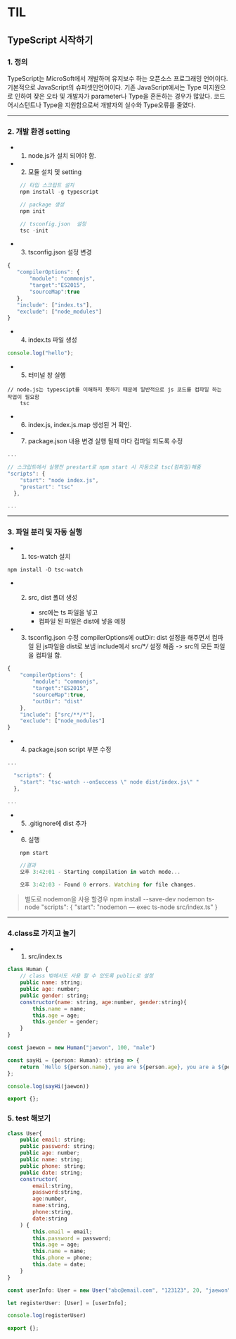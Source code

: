# TIL

## TypeScript 시작하기

### 1. 정의

TypeScript는 MicroSoft에서 개발하며 유지보수 하는 오픈소스 프로그래밍 언어이다.
기본적으로 JavaScript의 슈퍼셋인언어이다.
기존 JavaScript에서는 Type 미지원으로 인하여 잦은 오타 및 개발자가 parameter나 Type을 혼돈하는 경우가 많았다.
코드 어시스턴트나 Type을 지원함으로써 개발자의 실수와 Type오류를 줄였다.

---

### 2. 개발 환경 setting

- 1.  node.js가 설치 되어야 함.

- 2.  모듈 설치 및 setting

```jsx
    // 타입 스크립트 설치
    npm install -g typescript

    // package 생성
    npm init

    // tsconfig.json  설정
    tsc -init
```

- 3.  tsconfig.json 설정 변경

```jsx
{
   "compilerOptions": {
       "module": "commonjs",
       "target":"ES2015",
       "sourceMap":true
   },
   "include": ["index.ts"],
   "exclude": ["node_modules"]
}
```

- 4.  index.ts 파일 생성

```jsx
console.log("hello");
```

- 5.  터미널 창 실행

```jsc
// node.js는 typescipt를 이해하지 못하기 때문에 일반적으로 js 코드를 컴파일 하는 작업이 필요함
    tsc
```

- 6.  index.js, index.js.map 생성된 거 확인.

- 7.  package.json 내용 변경
      실행 될때 마다 컴파일 되도록 수정

```jsx
...

// 스크립트에서 실행전 prestart로 npm start 시 자동으로 tsc(컴파일)해줌
"scripts": {
    "start": "node index.js",
    "prestart": "tsc"
  },

...
```

---

### 3. 파일 분리 및 자동 실행

- 1.  tcs-watch 설치

```jsx
npm install -D tsc-watch
```

- 2.  src, dist 폴더 생성


      - src에는 ts 파일을 넣고
      - 컴파일 된 파일은 dist에 넣을 예정

- 3.  tsconfig.json 수정
      compilerOptions에 outDir: dist 설정을 해주면서 컴파일 된 js파일을 dist로 보냄
      include에서 src/\*_/_ 설정 해줌 -> src의 모든 파일을 컴파일 함.

```jsx
{
    "compilerOptions": {
        "module": "commonjs",
        "target":"ES2015",
        "sourceMap":true,
        "outDir": "dist"
    },
    "include": ["src/**/*"],
    "exclude": ["node_modules"]
}
```

- 4.  package.json script 부분 수정

```jsx
...

  "scripts": {
    "start": "tsc-watch --onSuccess \" node dist/index.js\" "
  },

...
```

- 5.  .gitignore에 dist 추가

- 6.  실행

```jsx
    npm start

    //결과
    오후 3:42:01 - Starting compilation in watch mode...

    오후 3:42:03 - Found 0 errors. Watching for file changes.
```

> 별도로 nodemon을 사용 할경우
> npm install --save-dev nodemon ts-node
> "scripts": {
> "start": "nodemon — exec ts-node src/index.ts"
> }

---

### 4.class로 가지고 놀기

- 1. src/index.ts

```jsx
class Human {
    // class 밖에서도 사용 할 수 있도록 public로 설정
    public name: string;
    public age: number;
    public gender: string;
    constructor(name: string, age:number, gender:string){
        this.name = name;
        this.age = age;
        this.gender = gender;
    }
}

const jaewon = new Human("jaewon", 100, "male")

const sayHi = (person: Human): string => {
    return `Hello ${person.name}, you are ${person.age}, you are a ${person.gender}`
};

console.log(sayHi(jaewon))

export {};
```

### 5. test 해보기

```jsx
class User{
    public email: string;
    public password: string;
    public age: number;
    public name: string;
    public phone: string;
    public date: string;
    constructor(
        email:string,
        password:string,
        age:number,
        name:string,
        phone:string,
        date:string
    ) {
        this.email = email;
        this.password = password;
        this.age = age;
        this.name = name;
        this.phone = phone;
        this.date = date;
    }
}

const userInfo: User = new User("abc@email.com", "123123", 20, "jaewon", "010-1234-1234", "2021-11-26")

let registerUser: [User] = [userInfo];

console.log(registerUser)

export {};
```
